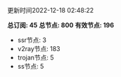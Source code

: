 更新时间2022-12-18 02:48:22

**总订阅: 45**
**总节点: 800**
**有效节点: 196**
- ssr节点: 3
- v2ray节点: 183
- trojan节点: 5
- ss节点: 5
